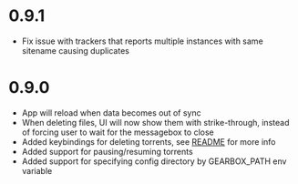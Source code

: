 # 0.9.1

- Fix issue with trackers that reports multiple instances with same sitename causing duplicates

# 0.9.0

- App will reload when data becomes out of sync
- When deleting files, UI will now show them with strike-through, instead of forcing user to wait for the messagebox to close
- Added keybindings for deleting torrents, see [README](README.md) for more info
- Added support for pausing/resuming torrents
- Added support for specifying config directory by GEARBOX_PATH env variable
